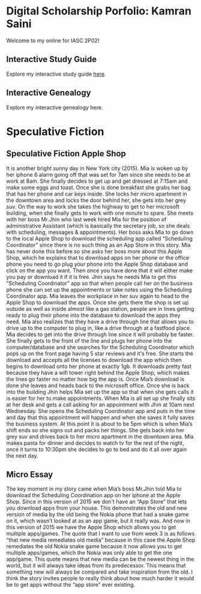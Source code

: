 # Digital Scholarship Porfolio: Kamran Saini

Welcome to my online for IASC 2P02!

## Interactive Study Guide

Explore my interactive study guide [here](2P02InteractiveStudyGuide).

## Interactive Genealogy

Explore my interactive genealogy here.

# Speculative Fiction

##  Speculative Fiction Apple Shop

It is another bright sunny day in New York city (2015). Mia is woken up by her iphone 6 alarm going off that was set for 7am since she needs to be at work at 8am. She finally decides to get up and get dressed at 7:15am and make some eggs and toast. Once she is done breakfast she grabs her bag that has her phone and car keys inside. She locks her micro apartment in the downtown area and locks the door behind her, she gets into her grey suv. On the way to work she takes the highway to get to her microsoft building, when she finally gets to work with one minute to spare. She meets with her boss Mr.Jhin who last week hired Mia for the position of administrative Assistant (which is basically the secretary job, so she deals with scheduling, messages & appointments). Her boss asks Mia to go down to the local Apple Shop to download the scheduling app called “Scheduling Coordinator” since there is no such thing as an App Store in this story. Mia has never done this before so she asks her boss more about this Apple Shop, which he explains that to download apps on her phone or the office phone you need to go plug your phone into the Apple Shop database and click on the app you want. Then once you have done that it will either make you pay or download it if it is free. Jhin says he needs Mia to get this “Scheduling Coordinator” app so that when people call her on the business phone she can set up the appointments or take notes using the Scheduling Coordinator app. Mia leaves the workplace in her suv again to head to the Apple Shop to download the apps. Once she gets there the shop is set up outside as well as inside almost like a gas station, people are in lines getting ready to plug their phone into the database to download the apps they need. Mia also realizes that they have a drive through line that allows you to drive up to the computer to plug in, like a drive through at a fastfood place. Mia decides to get into the drive through line since it will probably be faster. She finally gets to the front of the line and plugs her phone into the computer/database and she searches for the Scheduling Coordinator which pops up on the front page having 5 star reviews and it's free. She starts the download and accepts all the licenses to download the app which then begins to download onto her phone at exactly 1gb. It downloads pretty fast because they have a wifi tower right behind the Apple Shop, which makes the lines go faster no matter how big the app is. Once Mia’s download is done she leaves and heads back to the microsoft office. Once she is back into the building Jhin helps Mia set up the app so that when she gets calls it is easier for her to make appointments. When Mia is all set up she finally sits at her desk and gets a call asking for an appointment with Jhin at 10am next Wednesday. She opens the Scheduling Coordinator app and puts in the time and day that this appointment will happen and when she saves it fully saves the business system. At this point it is about to be 5pm which is when Mia’s shift ends so she signs out and packs her things. She gets back into her grey suv and drives back to her micro apartment in the downtown area. Mia makes pasta for dinner and decides to watch tv for the rest of the night, once it turns to 10:30pm she decides to go to bed and do it all over again the next day.

## Micro Essay
The key moment in my story came when Mia’s boss Mr.Jhin told Mia to download the Scheduling Coordination app on her iphone at the Apple Shop. Since in this version of 2015 we don't have an “App Store” that lets you download apps from your house. This demonstrates the old and new version of media by the old being the Nokia phone that had a snake game on it, which wasn’t looked at as an app game, but it really was. And now in this version of 2015 we have the Apple Shop which allows you to get multiple apps/games. The quote that I want to use from week 3 is as follows “that new media remediates old media” because in this case the Apple Shop remediates the old Nokia snake game because it now allows you to get multiple apps/games, which the Nokia was only able to get the one app/game. This quote means that new media can be the newest thing in the world, but it will always take ideas from its predecessor. This means that something new will always be compared and take inspiration from the old. I think the story invites people to really think about how much harder it would be to get apps without the “app store” ever existing. 

